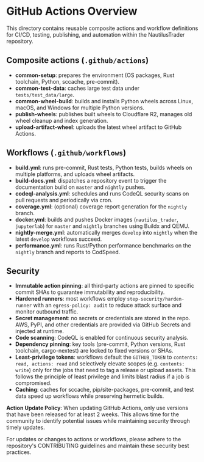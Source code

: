 <!--
  README for the .github directory: composite actions and workflow definitions.
-->
# GitHub Actions Overview

This directory contains reusable composite actions and workflow definitions for
CI/CD, testing, publishing, and automation within the NautilusTrader repository.

## Composite actions (`.github/actions`)

- **common-setup**: prepares the environment (OS packages, Rust toolchain, Python, sccache, pre-commit).
- **common-test-data**: caches large test data under `tests/test_data/large`.
- **common-wheel-build**: builds and installs Python wheels across Linux, macOS, and Windows for multiple Python versions.
- **publish-wheels**: publishes built wheels to Cloudflare R2, manages old wheel cleanup and index generation.
- **upload-artifact-wheel**: uploads the latest wheel artifact to GitHub Actions.

## Workflows (`.github/workflows`)

- **build.yml**: runs pre-commit, Rust tests, Python tests, builds wheels on multiple platforms, and uploads wheel artifacts.
- **build-docs.yml**: dispatches a repository event to trigger the documentation build on `master` and `nightly` pushes.
- **codeql-analysis.yml**: schedules and runs CodeQL security scans on pull requests and periodically via cron.
- **coverage.yml**: (optional) coverage report generation for the `nightly` branch.
- **docker.yml**: builds and pushes Docker images (`nautilus_trader`, `jupyterlab`) for `master` and `nightly` branches using Buildx and QEMU.
- **nightly-merge.yml**: automatically merges `develop` into `nightly` when the latest `develop` workflows succeed.
- **performance.yml**: runs Rust/Python performance benchmarks on the `nightly` branch and reports to CodSpeed.

## Security

- **Immutable action pinning**: all third-party actions are pinned to specific commit SHAs to guarantee immutability and reproducibility.
- **Hardened runners**: most workflows employ `step-security/harden-runner` with an `egress-policy: audit` to reduce attack surface and monitor outbound traffic.
- **Secret management**: no secrets or credentials are stored in the repo. AWS, PyPI, and other credentials are provided via GitHub Secrets and injected at runtime.
- **Code scanning**: CodeQL is enabled for continuous security analysis.
- **Dependency pinning**: key tools (pre-commit, Python versions, Rust toolchain, cargo-nextest) are locked to fixed versions or SHAs.
- **Least-privilege tokens**: workflows default the `GITHUB_TOKEN` to
  `contents: read, actions: read` and selectively elevate scopes (e.g.
  `contents: write`) only for the jobs that need to tag a release or upload
  assets. This follows the principle of least privilege and limits blast
  radius if a job is compromised.
- **Caching**: caches for sccache, pip/site-packages, pre-commit, and test data speed up workflows while preserving hermetic builds.

**Action Update Policy**: When updating GitHub Actions, only use versions that have been released for at least 2 weeks.
This allows time for the community to identify potential issues while maintaining security through timely updates.

For updates or changes to actions or workflows, please adhere to the repository's
CONTRIBUTING guidelines and maintain these security best practices.
